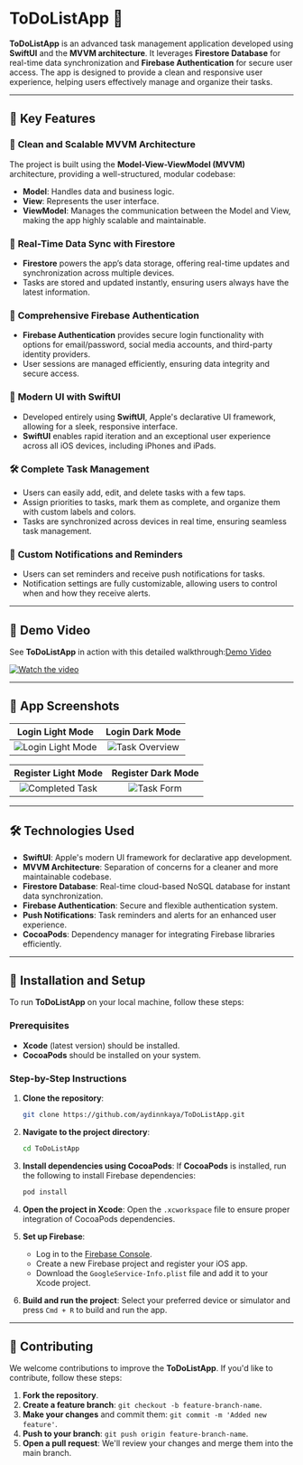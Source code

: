 # ToDoListApp 📝

**ToDoListApp** is an advanced task management application developed using **SwiftUI** and the **MVVM architecture**. It leverages **Firestore Database** for real-time data synchronization and **Firebase Authentication** for secure user access. The app is designed to provide a clean and responsive user experience, helping users effectively manage and organize their tasks.

---

## 🚀 Key Features

### 🌟 **Clean and Scalable MVVM Architecture**
The project is built using the **Model-View-ViewModel (MVVM)** architecture, providing a well-structured, modular codebase:
  - **Model**: Handles data and business logic.
  - **View**: Represents the user interface.
  - **ViewModel**: Manages the communication between the Model and View, making the app highly scalable and maintainable.

### 💾 **Real-Time Data Sync with Firestore**
- **Firestore** powers the app’s data storage, offering real-time updates and synchronization across multiple devices.
- Tasks are stored and updated instantly, ensuring users always have the latest information.

### 🔐 **Comprehensive Firebase Authentication**
- **Firebase Authentication** provides secure login functionality with options for email/password, social media accounts, and third-party identity providers.
- User sessions are managed efficiently, ensuring data integrity and secure access.

### 🎨 **Modern UI with SwiftUI**
- Developed entirely using **SwiftUI**, Apple's declarative UI framework, allowing for a sleek, responsive interface.
- **SwiftUI** enables rapid iteration and an exceptional user experience across all iOS devices, including iPhones and iPads.

### 🛠️ **Complete Task Management**
- Users can easily add, edit, and delete tasks with a few taps.
- Assign priorities to tasks, mark them as complete, and organize them with custom labels and colors.
- Tasks are synchronized across devices in real time, ensuring seamless task management.

### 🔔 **Custom Notifications and Reminders**
- Users can set reminders and receive push notifications for tasks.
- Notification settings are fully customizable, allowing users to control when and how they receive alerts.

---

## 🎥 Demo Video

See **ToDoListApp** in action with this detailed walkthrough:[Demo Video](https://github.com/aydinnkaya/ToDoListApp/assets/128883262/ecfaf2cc-3114-430a-86dd-7c5f3920a0fa)

[![Watch the video](https://img.youtube.com/vi/ecfaf2cc-3114-430a-86dd-7c5f3920a0fa/0.jpg)](https://github.com/aydinnkaya/ToDoListApp/assets/128883262/ecfaf2cc-3114-430a-86dd-7c5f3920a0fa)

---

## 📸 App Screenshots

| Login Light Mode | Login Dark Mode 
|:-------------:|:------------:|
| ![Login Light Mode](https://github.com/aydinnkaya/ToDoListApp/assets/128883262/b85a9e3b-ef4a-4296-b930-1488cf2275fd) | ![Task Overview](https://github.com/aydinnkaya/ToDoListApp/assets/128883262/1950154b-818d-4b55-8148-55908b7182e0) |

| Register Light Mode | Register Dark Mode |
|:------------------:|:------------------:|
| ![Completed Task](https://github.com/aydinnkaya/ToDoListApp/assets/128883262/20bde16c-697b-4e0b-8a7f-0fcbd5d8f86e) | ![Task Form](https://github.com/aydinnkaya/ToDoListApp/assets/128883262/6c7ee92d-af8f-4c81-a057-56d85d7035ea) |

---

## 🛠️ Technologies Used

- **SwiftUI**: Apple's modern UI framework for declarative app development.
- **MVVM Architecture**: Separation of concerns for a cleaner and more maintainable codebase.
- **Firestore Database**: Real-time cloud-based NoSQL database for instant data synchronization.
- **Firebase Authentication**: Secure and flexible authentication system.
- **Push Notifications**: Task reminders and alerts for an enhanced user experience.
- **CocoaPods**: Dependency manager for integrating Firebase libraries efficiently.

---

## 🔧 Installation and Setup

To run **ToDoListApp** on your local machine, follow these steps:

### Prerequisites
- **Xcode** (latest version) should be installed.
- **CocoaPods** should be installed on your system.

### Step-by-Step Instructions

1. **Clone the repository**:
   ```bash
   git clone https://github.com/aydinnkaya/ToDoListApp.git
   ```

2. **Navigate to the project directory**:
   ```bash
   cd ToDoListApp
   ```

3. **Install dependencies using CocoaPods**:
   If **CocoaPods** is installed, run the following to install Firebase dependencies:
   ```bash
   pod install
   ```

4. **Open the project in Xcode**:
   Open the `.xcworkspace` file to ensure proper integration of CocoaPods dependencies.

5. **Set up Firebase**:
   - Log in to the [Firebase Console](https://console.firebase.google.com/).
   - Create a new Firebase project and register your iOS app.
   - Download the `GoogleService-Info.plist` file and add it to your Xcode project.

6. **Build and run the project**:
   Select your preferred device or simulator and press `Cmd + R` to build and run the app.

---

## 👥 Contributing

We welcome contributions to improve the **ToDoListApp**. If you'd like to contribute, follow these steps:

1. **Fork the repository**.
2. **Create a feature branch**: `git checkout -b feature-branch-name`.
3. **Make your changes** and commit them: `git commit -m 'Added new feature'`.
4. **Push to your branch**: `git push origin feature-branch-name`.
5. **Open a pull request**: We'll review your changes and merge them into the main branch.


